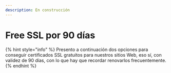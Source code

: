 ```yaml
---
description: En construcción
---
```


# Free SSL por 90 días

{% hint style="info" %}
Presento a continuación dos opciones para conseguir certificados SSL gratuitos para nuestros sitios Web, eso sí, con validez de 90 días, con lo que hay que recordar renovarlos frecuentemente.
{% endhint %}
